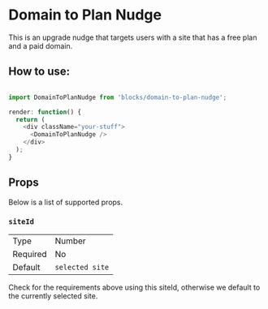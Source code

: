 # Domain to Plan Nudge

This is an upgrade nudge that targets users with a site that has a free plan
and a paid domain.

## How to use:

```js

import DomainToPlanNudge from 'blocks/domain-to-plan-nudge';

render: function() {
  return (
    <div className="your-stuff">
      <DomainToPlanNudge />
    </div>
  );
}
```

## Props

Below is a list of supported props.

### `siteId`

<table>
	<tr><td>Type</td><td>Number</td></tr>
	<tr><td>Required</td><td>No</td></tr>
	<tr><td>Default</td><td><code>selected site</code></td></tr>
</table>

Check for the requirements above using this siteId,
otherwise we default to the currently selected site.
